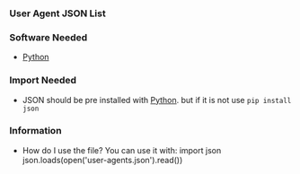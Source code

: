 ### User Agent JSON List

### Software Needed
- [Python](https://www.python.org/)

### Import Needed
- JSON should be pre installed with [Python](https://www.python.org/). but if it is not use `pip install json`

### Information
- How do I use the file? You can use it with:
    import json
    json.loads(open('user-agents.json').read())
